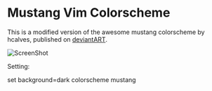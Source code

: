 Mustang Vim Colorscheme
=======================

This is a modified version of the awesome mustang colorscheme by hcalves,
published on [deviantART](http://hcalves.deviantart.com/art/Mustang-Vim-Colorscheme-98974484).


![ScreenShot](http://i.imgur.com/Ejvh7Wt.png)

Setting:

set background=dark 
colorscheme mustang

